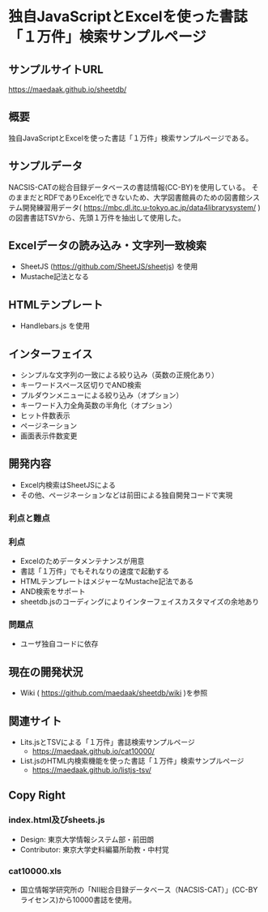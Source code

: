 # 独自JavaScriptとExcelを使った書誌「１万件」検索サンプルページ

## サンプルサイトURL
https://maedaak.github.io/sheetdb/

## 概要
独自JavaScriptとExcelを使った書誌「１万件」検索サンプルページである。

## サンプルデータ
NACSIS-CATの総合目録データベースの書誌情報(CC-BY)を使用している。
そのままだとRDFでありExcel化できないため、大学図書館員のための図書館システム開発練習用データ( https://mbc.dl.itc.u-tokyo.ac.jp/data4librarysystem/ )の図書書誌TSVから、先頭１万件を抽出して使用した。

## Excelデータの読み込み・文字列一致検索
- SheetJS (https://github.com/SheetJS/sheetjs) を使用
- Mustache記法となる

## HTMLテンプレート
- Handlebars.js を使用

## インターフェイス
- シンプルな文字列の一致による絞り込み（英数の正規化あり）
- キーワードスペース区切りでAND検索
- プルダウンメニューによる絞り込み（オプション）
- キーワード入力全角英数の半角化（オプション）
- ヒット件数表示
- ページネーション
- 画面表示件数変更

## 開発内容
- Excel内検索はSheetJSによる
- その他、ページネーションなどは前田による独自開発コードで実現

### 利点と難点
### 利点
- Excelのためデータメンテナンスが用意
- 書誌「１万件」でもそれなりの速度で起動する
- HTMLテンプレートはメジャーなMustache記法である
- AND検索をサポート
- sheetdb.jsのコーディングによりインターフェイスカスタマイズの余地あり
### 問題点
- ユーザ独自コードに依存

## 現在の開発状況
- Wiki ( https://github.com/maedaak/sheetdb/wiki )を参照

## 関連サイト
- Lits.jsとTSVによる「１万件」書誌検索サンプルページ
    - https://maedaak.github.io/cat10000/
- List.jsのHTML内検索機能を使った書誌「１万件」検索サンプルページ
    - https://maedaak.github.io/listjs-tsv/

## Copy Right
### index.html及びsheets.js
- Design: 東京大学情報システム部・前田朗
- Contributor: 東京大学史料編纂所助教・中村覚

### cat10000.xls
- 国立情報学研究所の「NII総合目録データベース（NACSIS-CAT）」(CC-BYライセンス)から10000書誌を使用。
